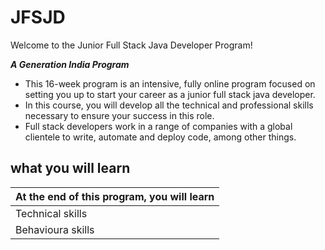 # JFSJD

Welcome to the Junior Full Stack Java Developer Program!

***A Generation India Program***

- This 16-week program is an intensive, fully online program focused on setting you up to start your career as a junior full stack java developer.
- In this course, you will develop all the technical and professional skills necessary to ensure your success in this role. 
- Full stack developers work in a range of companies with a global clientele to write, automate and deploy code, among other things.

## what you will learn

|At the end of this program, you will learn|     
|----------|
|Technical skills |
|Behavioura skills | 

